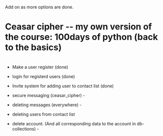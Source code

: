 Add on as more options are done.

#

# Ceasar cipher -- my own version of the course: 100days of python (back to the basics)

#

- Make a user register (done)
- login for registerd users (done)
- Invite system for adding user to contact list (done)
- secure messaging (ceasar_cipher) -

- deleting messages (everywhere) -
- deleting users from contact list
- delete account. (And all corresponding data to the account in db-collections) -
